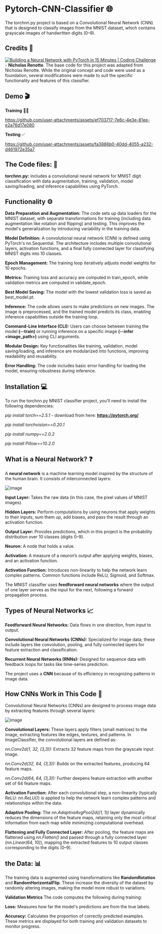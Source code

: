 # Pytorch-CNN-Classifier 🌐
The torchnn.py project is based on a Convolutional Neural Network (CNN) that is designed to classify images from the MNIST dataset, which contains grayscale images of handwritten digits (0–9).

## Credits 🤖
[![Building a Neural Network with PyTorch in 15 Minutes | Coding Challenge](https://img.youtube.com/vi/mozBidd58VQ&list=LL/0.jpg)](https://www.youtube.com/watch?v=mozBidd58VQ&list=LL) - 
**Nicholas Renotte**.
The base code for this project was adapted from Nicholas Renotte. While the original concept and code were used as a foundation, several modifications were made to suit the specific functionality and features of this classifier.

## Demo 🎬
**Training** ✍🏻

https://github.com/user-attachments/assets/ef703717-7e6c-4e3e-81ee-e2a76d17e080

**Testing** ✅

https://github.com/user-attachments/assets/fa3886b0-40dd-4055-a232-d461972e35a7

## The Code files: 📄
**torchnn.py:** includes a convolutional neural network for MNIST digit classification with data augmentation, training, validation, model saving/loading, and inference capabilities using PyTorch.

## Functionality ⚙️
**Data Preparation and Augmentation:** The code sets up data loaders for the MNIST dataset, with separate transformations for training (including data augmentation like rotation and flipping) and testing. This improves the model's generalization by introducing variability in the training data.

**Model Definition:** A convolutional neural network (CNN) is defined using PyTorch's nn.Sequential. The architecture includes multiple convolutional layers, activation functions, and a final fully connected layer for classifying MNIST digits into 10 classes.

**Epoch Management:** The training loop iteratively adjusts model weights for 10 epochs.

**Metrics:** Training loss and accuracy are computed in train_epoch, while validation metrics are computed in validate_epoch.

**Best Model Saving:** The model with the lowest validation loss is saved as best_model.pt.

**Inference:** The code allows users to make predictions on new images. The image is preprocessed, and the trained model predicts its class, enabling inference capabilities outside the training loop.

**Command-Line Interface (CLI):** Users can choose between training the model **(--train)** or running inference on a specific image **(--infer <image_path>)** using CLI arguments.

**Modular Design:** Key functionalities like training, validation, model saving/loading, and inference are modularized into functions, improving readability and reusability.

**Error Handling:** The code includes basic error handling for loading the model, ensuring robustness during inference.

## Installation 💻
To run the torchnn.py MNIST classifier project, you'll need to install the following dependencies:

*pip install torch==2.5.1*    -  download from here: **https://pytorch.org/**

*pip install torchvision==0.20.1*  

*pip install numpy==2.0.2*  

*pip install Pillow==10.2.0*  

## What is a Neural Network? ❓
A **neural network** is a machine learning model inspired by the structure of the human brain. It consists of interconnected layers:

![image](https://github.com/user-attachments/assets/23c578dc-c1d6-43b5-93b5-c9dc70c9f187)

**Input Layer:** Takes the raw data (in this case, the pixel values of MNIST images).

**Hidden Layers:** Perform computations by using neurons that apply weights to their inputs, sum them up, add biases, and pass the result through an activation function.

**Output Layer:** Provides predictions, which in this project is the probability distribution over 10 classes (digits 0–9).

**Neuron:** A node that holds a value.

**Activation:** A measure of a neuron’s output after applying weights, biases, and an activation function.

**Activation Function:** Introduces non-linearity to help the network learn complex patterns. Common functions include ReLU, Sigmoid, and Softmax.

The MNIST classifier uses **feedforward neural networks** where the output of one layer serves as the input for the next, following a forward propagation process.

## Types of Neural Networks 📈
**Feedforward Neural Networks:** Data flows in one direction, from input to output.

**Convolutional Neural Networks (CNNs):** Specialized for image data; these include layers like convolution, pooling, and fully connected layers for feature extraction and classification.

**Recurrent Neural Networks (RNNs):** Designed for sequence data with feedback loops for tasks like time-series prediction.

The project uses a **CNN** because of its efficiency in recognizing patterns in image data.

## How CNNs Work in This Code 🔧
Convolutional Neural Networks (CNNs) are designed to process image data by extracting features through several layers:

![image](https://github.com/user-attachments/assets/f67a9b89-df4d-4fd4-b8c6-3ab4fa24e3d3)

**Convolutional Layers:**
These layers apply filters (small matrices) to the image, extracting features like edges, textures, and patterns. In ImageClassifier, the convolutional layers are defined as:

*nn.Conv2d(1, 32, (3,3)):* Extracts 32 feature maps from the grayscale input image.

*nn.Conv2d(32, 64, (3,3)):* Builds on the extracted features, producing 64 feature maps.

*nn.Conv2d(64, 64, (3,3)):* Further deepens feature extraction with another set of 64 feature maps.

**Activation Function:**
After each convolutional step, a non-linearity (typically ReLU: *nn.ReLU()*) is applied to help the network learn complex patterns and relationships within the data.

**Adaptive Pooling:**
The *nn.AdaptiveAvgPool2d((1, 1))* layer dynamically reduces the dimensions of the feature maps, retaining only the most critical information from each map while minimizing computational overhead.

**Flattening and Fully Connected Layer:**
After pooling, the feature maps are flattened using *nn.Flatten()* and passed through a fully connected layer (*nn.Linear(64, 10)*), mapping the extracted features to 10 output classes corresponding to the digits (0–9).

## the Data: 📊
The training data is augmented using transformations like **RandomRotation** and **RandomHorizontalFlip**. These increase the diversity of the dataset by randomly altering images, making the model more robust to variations.

**Validation Metrics**
The code computes the following during training:

**Loss:** Measures how far the model's predictions are from the true labels.

**Accuracy:** Calculates the proportion of correctly predicted examples. These metrics are displayed for both training and validation datasets to monitor progress.
